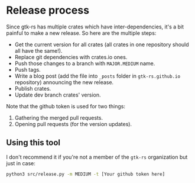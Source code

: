 # Release process

Since gtk-rs has multiple crates which have inter-dependencies, it's a bit painful to make a new release. So here are the multiple steps:

 * Get the current version for all crates (all crates in one repository should all have the same!).
 * Replace git dependencies with crates.io ones.
 * Push those changes to a branch with `MAJOR.MEDIUM` name.
 * Push tags.
 * Write a blog post (add the file into `_posts` folder in `gtk-rs.github.io` repository) announcing the new release.
 * Publish crates.
 * Update dev branch crates' version.

Note that the github token is used for two things:

 1. Gathering the merged pull requests.
 2. Opening pull requests (for the version updates).

## Using this tool

I don't recommend it if you're not a member of the `gtk-rs` organization but just in case:

```bash
python3 src/release.py -m MEDIUM -t [Your github token here]
```
